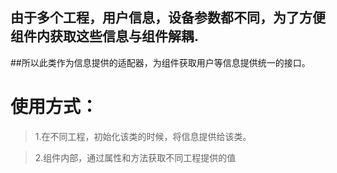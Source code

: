 


##  由于多个工程，用户信息，设备参数都不同，为了方便组件内获取这些信息与组件解耦.

##所以此类作为信息提供的适配器，为组件获取用户等信息提供统一的接口。
# 使用方式：
 > 1.在不同工程，初始化该类的时候，将信息提供给该类。
 
 > 2.组件内部，通过属性和方法获取不同工程提供的值